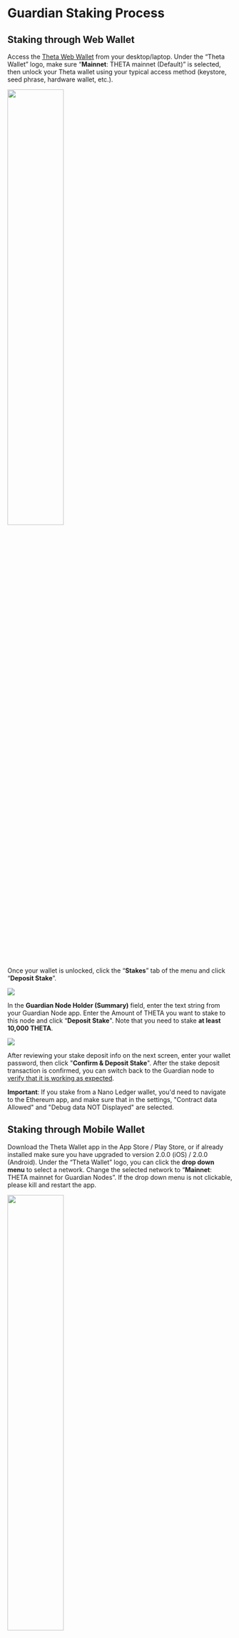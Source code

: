 # Guardian Staking Process

## Staking through Web Wallet

Access the [Theta Web Wallet](https://wallet.thetatoken.org) from your desktop/laptop. Under the “Theta Wallet” logo, make sure “**Mainnet**: THETA mainnet (Default)” is selected, then unlock your Theta wallet using your typical access method (keystore, seed phrase, hardware wallet, etc.). 

<a href="url"><img src="./images/Theta_wallet_testnet_amber.png" align="center" height="50%" width="50%" ></a>

Once your wallet is unlocked, click the “**Stakes**” tab of the menu and click “**Deposit Stake**”.

<a href="url"><img src="./images/withdraw_stake.png" align="center" ></a>

In the **Guardian Node Holder (Summary)** field, enter the text string from your Guardian Node app. Enter the Amount of THETA you want to stake to this node and click “**Deposit Stake**". Note that you need to stake **at least 10,000 THETA**.

<a href="url"><img src="./images/wallet_deposit_stake.png" align="center" ></a>

After reviewing your stake deposit info on the next screen, enter your wallet password, then click "**Confirm & Deposit Stake**". After the stake deposit transaction is confirmed, you can switch back to the Guardian node to [verify that it is working as expected](./GUI.md#verify-the-guardian-node).

**Important**: If you stake from a Nano Ledger wallet, you'd need to navigate to the Ethereum app, and make sure that in the settings, "Contract data Allowed" and "Debug data NOT Displayed" are selected.

## Staking through Mobile Wallet

Download the Theta Wallet app in the App Store / Play Store, or if already installed make sure  you have upgraded to version 2.0.0 (iOS) / 2.0.0 (Android). Under the “Theta Wallet” logo, you can click the **drop down menu** to select a network. Change the selected network to “**Mainnet**: THETA mainnet for Guardian Nodes”. If the drop down menu is not clickable, please kill and restart the app.

<a href="url"><img src="./images/mobile_wallet_menu2.jpg" align="center" height="50%" width="50%" ></a>

Once your wallet is unlocked, click the “**Stakes**” tab at the bottom of the screen, then click “**Deposit**”.

<a href="url"><img src="./images/mobile_wallet_testnet.png" align="center" height="50%" width="50%" ></a>

In the **Guardian Node Holder (Summary)** field of the Theta Wallet app, click the **QR code icon** and use your device to scan the QR code from your Guardian Node app. If you are running the Theta node through the command line, you can also copy/paste the `summary` directly into this field. 

<a href="url"><img src="./images/mobile_wallet_deposit.png" align="center" height="50%" width="50%" ></a>

Then in the Wallet app enter the amount of THETA you want to stake to your Guardian Node and click “**Next**". Note that you need to stake **at least 10,000 THETA**.

<a href="url"><img src="./images/mobile_wallet_deposit2.png" align="center" height="50%" width="50%" ></a>

After the stake deposit transaction is confirmed, you can switch back to the Guardian node to [verify that it is working as expected](./GUI.md#verify-the-guardian-node).
